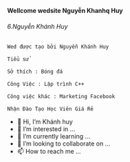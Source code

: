 **Wellcome wedsite Nguyễn Khanhq Huy**
###### 6.Nguyễn Khánh Huy
```sh
Wed được tạo bởi Nguyễn Khánh Huy
```
```sh
Tiểu sử
```
```sh
Sở thích : Bóng đá
```
```sh
Công Việc : Lập trình C++
```
```sh
Công việc khác : Marketing Facebook
```
```sh
Nhận Đào Tạo Học Viên Giá Rẻ
```
- 👋 Hi, I’m Khánh huy
- 👀 I’m interested in ...
- 🌱 I’m currently learning ...
- 💞️ I’m looking to collaborate on ...
- 📫 How to reach me ...

<!---
See You Again ✨By Nguyễn Khánh Huy 2021✨
--->
